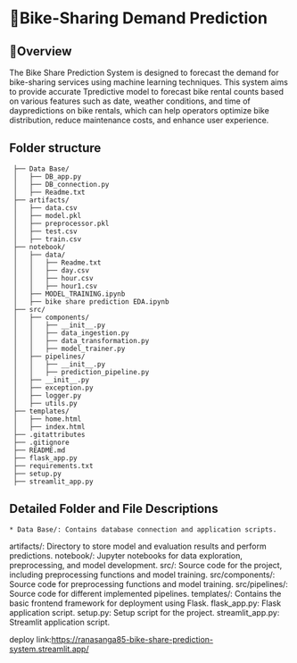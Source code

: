 # :bicyclist:Bike-Sharing Demand Prediction
## :briefcase:Overview
The Bike Share Prediction System is designed to forecast the demand for bike-sharing services using machine learning techniques. This system aims to provide accurate Tpredictive model to forecast bike rental counts based on various features such as date, weather conditions, and time of daypredictions on bike rentals, which can help operators optimize bike distribution, reduce maintenance costs, and enhance user experience.

## Folder structure

     ├── Data Base/
     │   ├── DB_app.py
     │   ├── DB_connection.py
     │   ├── Readme.txt
     ├── artifacts/
     │   ├── data.csv
     │   ├── model.pkl
     │   ├── preprocessor.pkl
     │   ├── test.csv
     │   ├── train.csv
     ├── notebook/
     │   ├── data/
     │   │   ├── Readme.txt
     │   │   ├── day.csv
     │   │   ├── hour.csv
     │   │   ├── hour1.csv
     │   ├── MODEL_TRAINING.ipynb
     │   ├── bike share prediction EDA.ipynb
     ├── src/
     │   ├── components/
     │   │   ├── __init__.py
     │   │   ├── data_ingestion.py
     │   │   ├── data_transformation.py
     │   │   ├── model_trainer.py
     │   ├── pipelines/
     │   │   ├── __init__.py
     │   │   ├── prediction_pipeline.py
     │   ├── __init__.py
     │   ├── exception.py
     │   ├── logger.py
     │   ├── utils.py
     ├── templates/
     │   ├── home.html
     │   ├── index.html
     ├── .gitattributes
     ├── .gitignore
     ├── README.md
     ├── flask_app.py
     ├── requirements.txt
     ├── setup.py
     ├── streamlit_app.py


## Detailed Folder and File Descriptions
    * Data Base/: Contains database connection and application scripts.
 artifacts/: Directory to store model and evaluation results and perform predictions.
 notebook/: Jupyter notebooks for data exploration, preprocessing, and model development.
 src/: Source code for the project, including preprocessing functions and model training.
 src/components/: Source code for preprocessing functions and model training.
 src/pipelines/: Source code for different implemented pipelines.
 templates/: Contains the basic frontend framework for deployment using Flask.
 flask_app.py: Flask application script.
 setup.py: Setup script for the project.
 streamlit_app.py: Streamlit application script.

deploy link:https://ranasanga85-bike-share-prediction-system.streamlit.app/
